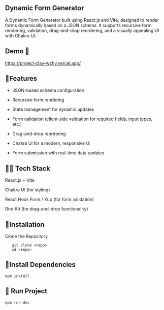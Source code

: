 

## Dynamic Form Generator
A Dynamic Form Generator built using React.js and Vite, designed to render forms dynamically based on a JSON schema. It supports recursive form rendering, validation, drag-and-drop reordering, and a visually appealing UI with Chakra UI.





## Demo 🚀

https://project-clay-wzhv.vercel.app/

## 📌Features

- JSON-based schema configuration
- Recursive form rendering

- State management for dynamic updates

- Form validation (client-side validation for required fields,    input types, etc.)

- Drag-and-drop reordering

- Chakra UI for a modern, responsive UI

- Form submission with real-time data updates
## 🧑‍💻 Tech Stack
React.js + Vite

Chakra UI (for styling)



React Hook Form / Yup (for form validation)

Dnd Kit (for drag-and-drop functionality)


## 📁Installation

 Clone the Repository

```
   git clone <repo>
   cd <repo>

```


## 📁Install Dependencies
```
npm install
```
## 📁 Run Project
```
npm run dev
```
